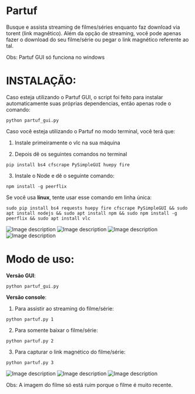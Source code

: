 # Partuf
Busque e assista streaming de filmes/séries enquanto faz download via torent (link magnêtico). 
Além da opção de streaming, você pode apenas fazer o download do seu filme/série ou pegar o link magnético referente ao tal.


Obs: Partuf GUI só funciona no windows


# INSTALAÇÃO:

Caso esteja utilizando o Partuf GUI, o script foi feito para instalar automaticamente suas próprias dependencias, então apenas rode o comando:
```
python partuf_gui.py
```

Caso você esteja utilizando o Partuf no modo terminal, você terá que:

1) Instale primeiramente o vlc na sua máquina

2) Depois dê os seguintes comandos no terminal 

```
pip install bs4 cfscrape PySimpleGUI huepy fire
```

3) Instale o Node e dê o seguinte comando: 
```
npm install -g peerflix
```

Se você usa **línux**, tente usar esse comando em linha única:

```sudo pip install bs4 requests huepy fire cfscrape PySimpleGUI && sudo apt install nodejs && sudo apt install npm && sudo npm install -g peerflix && sudo apt install vlc```



![Image description](https://user-images.githubusercontent.com/35049559/72764850-745d7000-3bc8-11ea-802a-f2cbb1f14887.png)
![Image description](https://user-images.githubusercontent.com/35049559/72764851-74f60680-3bc8-11ea-8261-49d0d0bec2eb.png)
![Image description](https://user-images.githubusercontent.com/35049559/72764852-74f60680-3bc8-11ea-96e2-8ba7e6059a53.png)
![Image description](https://user-images.githubusercontent.com/35049559/72764853-758e9d00-3bc8-11ea-8981-7ffb56e43260.png)


# Modo de uso:

**Versão GUI**:
```
python partuf_gui.py
```

**Versão console**:

1) Para assistir ao streaming do filme/série:
```
python partuf.py 1
```

2) Para somente baixar o filme/série: 
```
python partuf.py 2
```

3) Para capturar o link magnético do filme/série: 
```
python partuf.py 3
```

![Image description](https://scontent-gru1-1.xx.fbcdn.net/v/t1.0-9/82711125_2302878316478332_8732694773728542720_n.jpg?_nc_cat=108&_nc_ohc=k1Z8it6jqm8AX8dfsiA&_nc_ht=scontent-gru1-1.xx&oh=3ddb4b038b46109f3bc325f55add05b9&oe=5ED224D7)
![Image description](https://scontent-gru2-2.xx.fbcdn.net/v/t1.0-9/83492802_2302878519811645_1434146660249763840_n.jpg?_nc_cat=100&_nc_ohc=4Jr2K3LGlz8AX_b3Pxs&_nc_ht=scontent-gru2-2.xx&oh=a0c29f8df44f3f54a7f58a90b5f042b2&oe=5E95122B)
![Image description](https://scontent-gru2-2.xx.fbcdn.net/v/t1.0-9/s960x960/83670537_2302878536478310_4436259582460821504_o.jpg?_nc_cat=105&_nc_ohc=X_33nHmVspQAX9XEGLp&_nc_ht=scontent-gru2-2.xx&_nc_tp=1002&oh=df45726e789a61f293f951f107cea221&oe=5ECD9CE8)

Obs: A imagem do filme só está ruim porque o filme é muito recente. 


